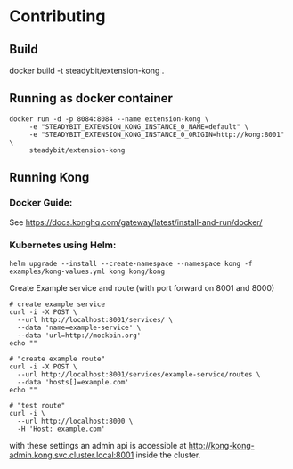 # Contributing

## Build
docker build -t steadybit/extension-kong .

## Running as docker container

```
docker run -d -p 8084:8084 --name extension-kong \
	 -e "STEADYBIT_EXTENSION_KONG_INSTANCE_0_NAME=default" \
	 -e "STEADYBIT_EXTENSION_KONG_INSTANCE_0_ORIGIN=http://kong:8001" \
	 steadybit/extension-kong
```

## Running Kong

### Docker Guide:
See https://docs.konghq.com/gateway/latest/install-and-run/docker/

### Kubernetes using Helm:

```
helm upgrade --install --create-namespace --namespace kong -f examples/kong-values.yml kong kong/kong
```

Create Example service and route (with port forward on 8001 and 8000)
```
# create example service
curl -i -X POST \
  --url http://localhost:8001/services/ \
  --data 'name=example-service' \
  --data 'url=http://mockbin.org'
echo ""

# "create example route"
curl -i -X POST \
  --url http://localhost:8001/services/example-service/routes \
  --data 'hosts[]=example.com'
echo ""

# "test route"
curl -i \
  --url http://localhost:8000 \
  -H 'Host: example.com'
```

with these settings an admin api is accessible at http://kong-kong-admin.kong.svc.cluster.local:8001 inside the cluster.


